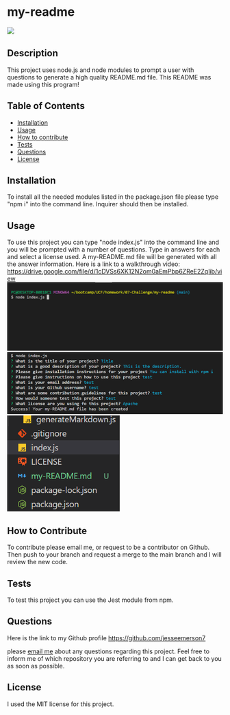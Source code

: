 # my-readme

  <img src= 'https://img.shields.io/badge/License-MIT-blue'>

## Description

This project uses node.js and node modules to prompt a user with questions to generate a high quality README.md file. This README was made using this program!

## Table of Contents

- [Installation](#installation)
- [Usage](#usage)
- [How to contribute](#How)
- [Tests](#Tests)
- [Questions](#Questions)
- [License](#license)

## Installation

To install all the needed modules listed in the package.json file please type "npm i" into the command line. Inquirer should then be installed.

## Usage

To use this project you can type "node index.js" into the command line and you will be prompted with a number of questions. Type in answers for each and select a license used. A my-README.md file will be generated with all the answer information.
Here is a link to a walkthrough video: https://drive.google.com/file/d/1cDVSs6XK12N2om0aEmPbp6ZReE2ZqIib/view
![Alt text](assets/Screenshot%202023-04-20%20225917.png)
![Alt text](assets/Screenshot%202023-04-20%20230025.png)
![Alt text](assets/Screenshot%202023-04-20%20230048.png)

## How to Contribute

To contribute please email me, or request to be a contributor on Github. Then push to your branch and request a merge to the main branch and I will review the new code.

## Tests

To test this project you can use the Jest module from npm.

## Questions

Here is the link to my Github profile https://github.com/jesseemerson7

please <a href="mailto:jesseemerson7@gmail.com">email me</a> about any questions regarding this project. Feel free to inform me of which repository you are referring to and I can get back to you as soon as possible.

## License

I used the MIT license for this project.
